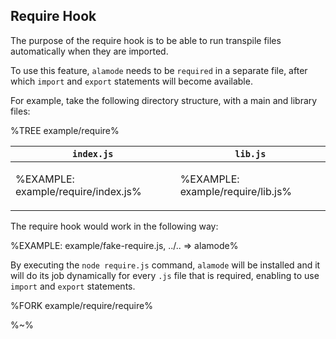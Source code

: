 ## Require Hook

The purpose of the require hook is to be able to run transpile files automatically when they are imported.

To use this feature, `alamode` needs to be `required` in a separate file, after which `import` and `export` statements will become available.

For example, take the following directory structure, with a main and library files:

%TREE example/require%

<table>
<thead>
<tr>
<th><code>index.js</code></th>
<th><code>lib.js</code></th>
</tr>
</thead>
<tbody>
<tr/><tr>
<td>

%EXAMPLE: example/require/index.js%
</td>
<td>

%EXAMPLE: example/require/lib.js%
</td>
</tr>
</tbody>
</table>


The require hook would work in the following way:

%EXAMPLE: example/fake-require.js, ../.. => alamode%

By executing the `node require.js` command, `alamode` will be installed and it will do its job dynamically for every `.js` file that is required, enabling to use `import` and `export` statements.

%FORK example/require/require%

<!-- ### Options

A number of options can be passed as the argument to the `alamode` function.

%TYPEDEF types/register.xml%

```js
require('alamode') {
  cwd:
}
``` -->

%~%